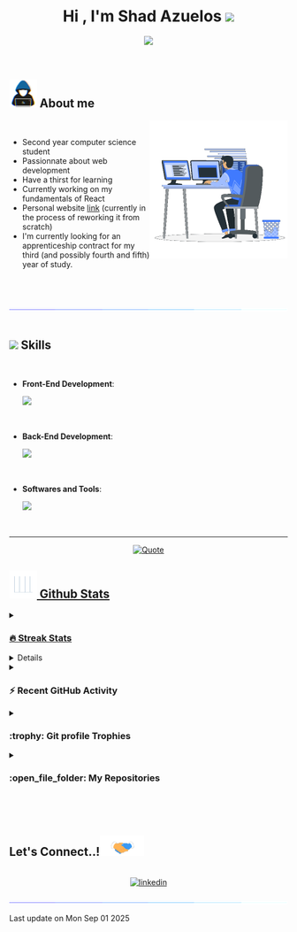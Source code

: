 <h1 align="center"><b>Hi , I'm Shad Azuelos </b><img src="https://media.giphy.com/media/hvRJCLFzcasrR4ia7z/giphy.gif" width="35"></h1>

<p align="center">
  <a href="https://github.com/shadazls"><img src="https://readme-typing-svg.herokuapp.com?font=Time+New+Roman&color=cyan&size=25&center=true&vCenter=true&width=600&height=100&lines=Second+Year+Computer+Science+Student,;Self-taught+Front-End+Developer,;Active+Learner/Researcher,;Love+to+learn+new+stuffs"></a>
</p>

<br>

## <picture><img src = "./images/about_me.gif" width = 50px></picture> **About me**

<picture> <img align="right" src="./images/Right_Side.gif?raw=true" width = 250px></picture>

<br>

- Second year computer science student
- Passionnate about web development
- Have a thirst for learning
- Currently working on my fundamentals of React
- Personal website [link](https://shadazls.github.io/) (currently in the process of reworking it from scratch)
- I'm currently looking for an apprenticeship contract for my third (and possibly fourth and fifth) year of study.

<br><br>

<img src="./images/line.gif"><br><br>

## <img src="https://media2.giphy.com/media/QssGEmpkyEOhBCb7e1/giphy.gif?cid=ecf05e47a0n3gi1bfqntqmob8g9aid1oyj2wr3ds3mg700bl&rid=giphy.gif" width ="25"><b> Skills</b>
<br>

<p align="center">
    
- **Front-End Development**:

  <img src="https://skillicons.dev/icons?i=html,css,tailwind,js,react&perline=14" />
<br>

- **Back-End Development**:

  <img src="https://skillicons.dev/icons?i=nodejs,express&perline=14" />
<br>

- **Softwares and Tools**:

  <img src="https://skillicons.dev/icons?i=git,github,gitlab,vscode,pycharm,windows,linux&perline=14" />

</p>

<br>

-----

<p align = "center">
	<a href="https://github.com/shadazls"> <img alt = "Quote" src="https://quotes-github-readme.vercel.app/api?type=horizontal&theme=tokyonight&animation=grow_out_in&quoteCategory=programming">
</p>

## <picture> <img src = "./images/statistics.gif?raw=true" width = 50px>  </picture> Github Stats

<details><summary><h3> 🔥 Streak Stats</h3></summary>

----	

<p align="center"><img src="https://github-readme-streak-stats.herokuapp.com/?user=shadazls&theme=tokyonight_duo" alt="shadazls" /></p>

</details>
  
<details><summary><h3>💻 GitHub Profile Stats</h3></summary>

----
	
<p align="center">
    <a href="https://github.com/shadazls">
	    <img alt="shadazls's Github Stats" src="https://github-readme-stats.vercel.app/api?username=shadazls&show_icons=true&count_private=true&locale=en&theme=tokyonight&layout=compact" height="230px"/></a>
	  <img src="https://github-readme-stats.vercel.app/api/top-langs?username=shadazls&langs_count=10&show_icons=true&locale=en&theme=tokyonight" alt="7oSkaaa" height="230px"/>
<br/>

  <b>Note:</b> Top languages is only a metric of the languages my public code consists of and doesn't reflect experience or skill level.
  </p>
</details>

<details><summary><h3>⚡ Recent GitHub Activity</h3></summary>

----
	
<img src="https://github-readme-activity-graph.vercel.app/graph?username=shadazls&bg_color=1a1b27&color=aa82d9&line=628edb&point=64bfaf&area=true&hide_border=true)(https://github.com/ashutosh00710/github-readme-activity-graph)">
 
</details>

<details><summary> <h3> :trophy: Git profile Trophies </h3></summary>

----
	
<p align="center"> <a href="https://github.com/ryo-ma/github-profile-trophy"><img src="https://github-profile-trophy.vercel.app/?username=shadazls&layout=compact&theme=tokyonight&column=4&margin-w=15&margin-h=15" alt="7oskaaa" /></a> </p>
	
</details>
	
<details><summary><h3> :open_file_folder: My Repositories </h3></summary>

----
	
<div>
  <p align="center">
	<a href="https://github.com/shadazls/Design-agency-website">
      		<img src="https://github-readme-stats.vercel.app/api/pin/?username=shadazls&repo=Design-agency-website&theme=tokyonight" alt="GitHub Stats" />
    	</a>
	<a href="https://github.com/shadazls/REST-Countries-API">
      		<img src="https://github-readme-stats.vercel.app/api/pin/?username=shadazls&repo=REST-Countries-API&theme=tokyonight" alt="GitHub Stats" />
    	</a>
  </p>
</div>
</details>

</br></br>

## <b> Let's Connect..!</b><img src="./images/handshake.gif" width ="80">
<br>
<div align='center'>
  <a href="https://www.linkedin.com/in/shad-azuelos/" target="_blank">
    <img src="https://user-images.githubusercontent.com/88904952/234979284-68c11d7f-1acc-4f0c-ac78-044e1037d7b0.png" alt="linkedin" height="50" width="50"/>
  </a>
</div>

<br>
<img src="./images/line.gif">
<br>

Last update on Mon Sep 01 2025
